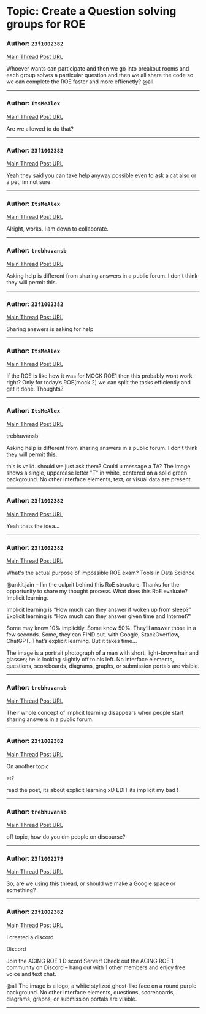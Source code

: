 # Topic: Create a Question solving groups for ROE

### Author: `23f1002382`
[Main Thread](https://discourse.onlinedegree.iitm.ac.in/t/create-a-question-solving-groups-for-roe/168567)
[Post URL](https://discourse.onlinedegree.iitm.ac.in/t/create-a-question-solving-groups-for-roe/168567/1)

[post_number]: 1
Whoever wants can participate and then we go into breakout rooms and each group solves a particular question and then we all share the code so we can complete the ROE faster and more effienctly?
@all

---

### Author: `ItsMeAlex`
[Main Thread](https://discourse.onlinedegree.iitm.ac.in/t/create-a-question-solving-groups-for-roe/168567)
[Post URL](https://discourse.onlinedegree.iitm.ac.in/t/create-a-question-solving-groups-for-roe/168567/2)

[post_number]: 2
Are we allowed to do that?

---

### Author: `23f1002382`
[Main Thread](https://discourse.onlinedegree.iitm.ac.in/t/create-a-question-solving-groups-for-roe/168567)
[Post URL](https://discourse.onlinedegree.iitm.ac.in/t/create-a-question-solving-groups-for-roe/168567/3)

[post_number]: 3
Yeah they said you can take help anyway possible even  to ask a cat also or a pet, im not sure

[reply_to_post_number]: 2

---

### Author: `ItsMeAlex`
[Main Thread](https://discourse.onlinedegree.iitm.ac.in/t/create-a-question-solving-groups-for-roe/168567)
[Post URL](https://discourse.onlinedegree.iitm.ac.in/t/create-a-question-solving-groups-for-roe/168567/4)

[post_number]: 4
Alright, works. I am down to collaborate.

[reply_to_post_number]: 3

---

### Author: `trebhuvansb`
[Main Thread](https://discourse.onlinedegree.iitm.ac.in/t/create-a-question-solving-groups-for-roe/168567)
[Post URL](https://discourse.onlinedegree.iitm.ac.in/t/create-a-question-solving-groups-for-roe/168567/5)

[post_number]: 5
Asking help is different from sharing answers in a public forum. I don’t think they will permit this.

---

### Author: `23f1002382`
[Main Thread](https://discourse.onlinedegree.iitm.ac.in/t/create-a-question-solving-groups-for-roe/168567)
[Post URL](https://discourse.onlinedegree.iitm.ac.in/t/create-a-question-solving-groups-for-roe/168567/6)

[post_number]: 6
Sharing answers is asking for help

[reply_to_post_number]: 5

---

### Author: `ItsMeAlex`
[Main Thread](https://discourse.onlinedegree.iitm.ac.in/t/create-a-question-solving-groups-for-roe/168567)
[Post URL](https://discourse.onlinedegree.iitm.ac.in/t/create-a-question-solving-groups-for-roe/168567/7)

[post_number]: 7
If the ROE is like how it was for MOCK ROE1 then this probably wont work right?
Only for today’s ROE(mock 2) we can split  the tasks efficiently and get it done.
Thoughts?

---

### Author: `ItsMeAlex`
[Main Thread](https://discourse.onlinedegree.iitm.ac.in/t/create-a-question-solving-groups-for-roe/168567)
[Post URL](https://discourse.onlinedegree.iitm.ac.in/t/create-a-question-solving-groups-for-roe/168567/8)

[post_number]: 8



 trebhuvansb:

Asking help is different from sharing answers in a public forum. I don’t think they will permit this.


this is valid. should we just ask them? Could u message a TA?
The image shows a single, uppercase letter "T" in white, centered on a solid green background.  No other interface elements, text, or visual data are present.

[reply_to_post_number]: 5

---

### Author: `23f1002382`
[Main Thread](https://discourse.onlinedegree.iitm.ac.in/t/create-a-question-solving-groups-for-roe/168567)
[Post URL](https://discourse.onlinedegree.iitm.ac.in/t/create-a-question-solving-groups-for-roe/168567/9)

[post_number]: 9
Yeah thats the idea…

[reply_to_post_number]: 7

---

### Author: `23f1002382`
[Main Thread](https://discourse.onlinedegree.iitm.ac.in/t/create-a-question-solving-groups-for-roe/168567)
[Post URL](https://discourse.onlinedegree.iitm.ac.in/t/create-a-question-solving-groups-for-roe/168567/10)

[post_number]: 10




What's the actual purpose of impossible ROE exam? Tools in Data Science


@ankit.jain – I’m the culprit behind this RoE structure. Thanks for the opportunity to share my thought process. 
What does this RoE evaluate? Implicit learning. 

Implicit learning is “How much can they answer if woken up from sleep?”
Explicit learning is “How much can they answer given time and Internet?”

Some may know 10% implicitly. Some know 50%. They’ll answer those in a few seconds. 
Some, they can FIND out. with Google, StackOverflow, ChatGPT. That’s explicit learning. But it takes time…
  


The image is a portrait photograph of a man with short, light-brown hair and glasses; he is looking slightly off to his left.  No interface elements, questions, scoreboards, diagrams, graphs, or submission portals are visible.

[reply_to_post_number]: 5

---

### Author: `trebhuvansb`
[Main Thread](https://discourse.onlinedegree.iitm.ac.in/t/create-a-question-solving-groups-for-roe/168567)
[Post URL](https://discourse.onlinedegree.iitm.ac.in/t/create-a-question-solving-groups-for-roe/168567/11)

[post_number]: 11
Their whole concept of implicit learning disappears when people start sharing answers in a public forum.

[reply_to_post_number]: 10

---

### Author: `23f1002382`
[Main Thread](https://discourse.onlinedegree.iitm.ac.in/t/create-a-question-solving-groups-for-roe/168567)
[Post URL](https://discourse.onlinedegree.iitm.ac.in/t/create-a-question-solving-groups-for-roe/168567/12)

[post_number]: 12



On another topic

et?


read the post, its about explicit learning xD
EDIT its implicit my bad !

[reply_to_post_number]: 11

---

### Author: `trebhuvansb`
[Main Thread](https://discourse.onlinedegree.iitm.ac.in/t/create-a-question-solving-groups-for-roe/168567)
[Post URL](https://discourse.onlinedegree.iitm.ac.in/t/create-a-question-solving-groups-for-roe/168567/13)

[post_number]: 13
off topic, how do you dm people on discourse?

---

### Author: `23f1002279`
[Main Thread](https://discourse.onlinedegree.iitm.ac.in/t/create-a-question-solving-groups-for-roe/168567)
[Post URL](https://discourse.onlinedegree.iitm.ac.in/t/create-a-question-solving-groups-for-roe/168567/14)

[post_number]: 14
So, are we using this thread, or should we make a Google space or something?

---

### Author: `23f1002382`
[Main Thread](https://discourse.onlinedegree.iitm.ac.in/t/create-a-question-solving-groups-for-roe/168567)
[Post URL](https://discourse.onlinedegree.iitm.ac.in/t/create-a-question-solving-groups-for-roe/168567/15)

[post_number]: 15
I created a discord


Discord


Join the ACING ROE 1 Discord Server!
Check out the ACING ROE 1 community on Discord – hang out with 1 other members and enjoy free voice and text chat.





@all
The image is a logo; a white stylized ghost-like face on a round purple background.  No other interface elements, questions, scoreboards, diagrams, graphs, or submission portals are visible.

---
